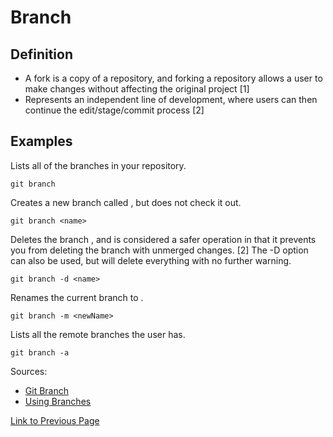 # Branch

## Definition

* A fork is a copy of a repository, and forking a repository allows a user to make changes without affecting the original project [1]
* Represents an independent line of development, where users can then continue the edit/stage/commit process [2]

## Examples

Lists all of the branches in your repository.
```
git branch
```

Creates a new branch called <name>, but does not check it out. 
```
git branch <name>
```

Deletes the branch <name>, and is considered a safer operation in that it prevents you from deleting the branch with unmerged changes. [2]
The -D option can also be used, but will delete everything with no further warning.
```
git branch -d <name>
```

Renames the current branch to <newName>.
```
git branch -m <newName>
```

Lists all the remote branches the user has.
```
git branch -a
```

Sources:
* [Git Branch](https://www.git-tower.com/learn/git/commands/git-branch)
* [Using Branches](https://www.atlassian.com/git/tutorials/using-branches)

[Link to Previous Page](/Section3.md) 


